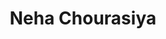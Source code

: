 ---
title: Neha Chourasiya
biosmall: "Neha is a 2022 batch student of Government Medical College, Ratlam"
biolarge: 
avatar: f
twitter:
instagram:
multiple: false
---